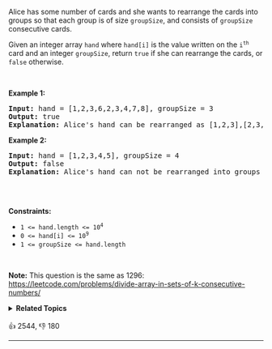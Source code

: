 <p>Alice has some number of cards and she wants to rearrange the cards into groups so that each group is of size <code>groupSize</code>, and consists of <code>groupSize</code> consecutive cards.</p>

<p>Given an integer array <code>hand</code> where <code>hand[i]</code> is the value written on the <code>i<sup>th</sup></code> card and an integer <code>groupSize</code>, return <code>true</code> if she can rearrange the cards, or <code>false</code> otherwise.</p>

<p>&nbsp;</p> 
<p><strong class="example">Example 1:</strong></p>

<pre>
<strong>Input:</strong> hand = [1,2,3,6,2,3,4,7,8], groupSize = 3
<strong>Output:</strong> true
<strong>Explanation:</strong> Alice's hand can be rearranged as [1,2,3],[2,3,4],[6,7,8]
</pre>

<p><strong class="example">Example 2:</strong></p>

<pre>
<strong>Input:</strong> hand = [1,2,3,4,5], groupSize = 4
<strong>Output:</strong> false
<strong>Explanation:</strong> Alice's hand can not be rearranged into groups of 4.

</pre>

<p>&nbsp;</p> 
<p><strong>Constraints:</strong></p>

<ul> 
 <li><code>1 &lt;= hand.length &lt;= 10<sup>4</sup></code></li> 
 <li><code>0 &lt;= hand[i] &lt;= 10<sup>9</sup></code></li> 
 <li><code>1 &lt;= groupSize &lt;= hand.length</code></li> 
</ul>

<p>&nbsp;</p> 
<p><strong>Note:</strong> This question is the same as 1296: <a href="https://leetcode.com/problems/divide-array-in-sets-of-k-consecutive-numbers/" target="_blank">https://leetcode.com/problems/divide-array-in-sets-of-k-consecutive-numbers/</a></p>

<details><summary><strong>Related Topics</strong></summary>Array | Hash Table | Greedy | Sorting</details><br>

<div>👍 2544, 👎 180<span style='float: right;'></span></div>

<div id="labuladong"><hr>

</div>



